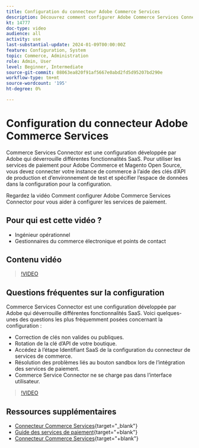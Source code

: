 ```yaml
---
title: Configuration du connecteur Adobe Commerce Services
description: Découvrez comment configurer Adobe Commerce Services Connector pour l’utiliser avec les produits SaaS de Commerce et comment résoudre les problèmes courants.
kt: 14777
doc-type: video
audience: all
activity: use
last-substantial-update: 2024-01-09T00:00:00Z
feature: Configuration, System
topic: Commerce, Administration
role: Admin, User
level: Beginner, Intermediate
source-git-commit: 08063ea820f91af5667e0abd2fd5d95207bd290e
workflow-type: tm+mt
source-wordcount: '195'
ht-degree: 0%

---
```


# Configuration du connecteur Adobe Commerce Services

Commerce Services Connector est une configuration développée par Adobe qui déverrouille différentes fonctionnalités SaaS. Pour utiliser les services de paiement pour Adobe Commerce et Magento Open Source, vous devez connecter votre instance de commerce à l’aide des clés d’API de production et d’environnement de test et spécifier l’espace de données dans la configuration pour la configuration.

Regardez la vidéo Comment configurer Adobe Commerce Services Connector pour vous aider à configurer les services de paiement.

## Pour qui est cette vidéo ?

- Ingénieur opérationnel
- Gestionnaires du commerce électronique et points de contact

## Contenu vidéo

>[!VIDEO](https://video.tv.adobe.com/v/3425958?learn=on)

## Questions fréquentes sur la configuration

Commerce Services Connector est une configuration développée par Adobe qui déverrouille différentes fonctionnalités SaaS. Voici quelques-unes des questions les plus fréquemment posées concernant la configuration :

- Correction de clés non valides ou publiques.
- Rotation de la clé d’API de votre boutique.
- Accédez à l’étape Identifiant SaaS de la configuration du connecteur de services de commerce.
- Résolution des problèmes liés au bouton sandbox lors de l’intégration des services de paiement.
- Commerce Service Connector ne se charge pas dans l’interface utilisateur.

>[!VIDEO](https://video.tv.adobe.com/v/3425959?learn=on)

## Ressources supplémentaires

- [Connecteur Commerce Services](https://experienceleague.adobe.com/docs/commerce-merchant-services/user-guides/integration-services/saas.html){target="_blank"}
- [Guide des services de paiement](https://experienceleague.adobe.com/docs/commerce-merchant-services/payment-services/guide-overview.html){target="+blank"}
- [Connecteur Commerce Services](https://experienceleague.adobe.com/docs/commerce-merchant-services/user-guides/integration-services/saas.html){target="+blank"}
